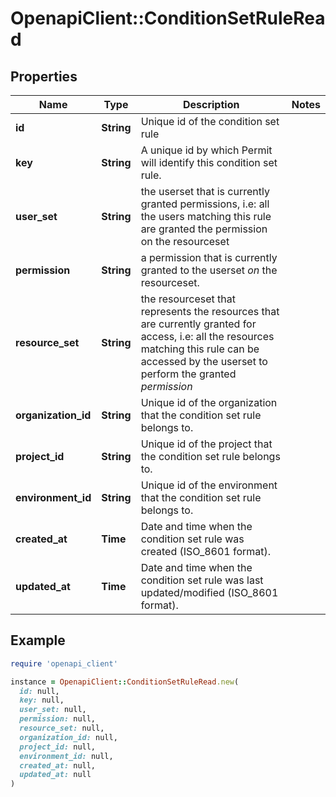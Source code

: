 # OpenapiClient::ConditionSetRuleRead

## Properties

| Name | Type | Description | Notes |
| ---- | ---- | ----------- | ----- |
| **id** | **String** | Unique id of the condition set rule |  |
| **key** | **String** | A unique id by which Permit will identify this condition set rule. |  |
| **user_set** | **String** | the userset that is currently granted permissions, i.e: all the users matching this rule are granted the permission on the resourceset |  |
| **permission** | **String** | a permission that is currently granted to the userset *on* the resourceset. |  |
| **resource_set** | **String** | the resourceset that represents the resources that are currently granted for access, i.e: all the resources matching this rule can be accessed by the userset to perform the granted *permission* |  |
| **organization_id** | **String** | Unique id of the organization that the condition set rule belongs to. |  |
| **project_id** | **String** | Unique id of the project that the condition set rule belongs to. |  |
| **environment_id** | **String** | Unique id of the environment that the condition set rule belongs to. |  |
| **created_at** | **Time** | Date and time when the condition set rule was created (ISO_8601 format). |  |
| **updated_at** | **Time** | Date and time when the condition set rule was last updated/modified (ISO_8601 format). |  |

## Example

```ruby
require 'openapi_client'

instance = OpenapiClient::ConditionSetRuleRead.new(
  id: null,
  key: null,
  user_set: null,
  permission: null,
  resource_set: null,
  organization_id: null,
  project_id: null,
  environment_id: null,
  created_at: null,
  updated_at: null
)
```

